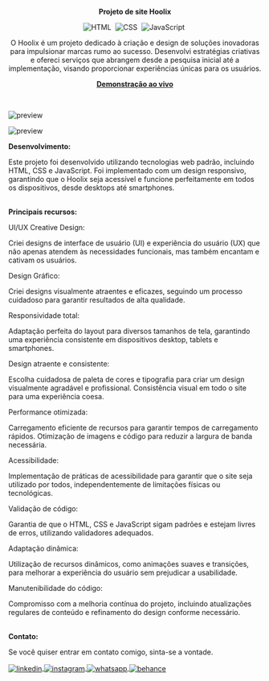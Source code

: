 <div align="center">

<b>Projeto de site Hoolix</b>

![HTML](https://img.shields.io/badge/-HTML-0D1117?style=for-the-badge&logo=html5&labelColor=0D1117)&nbsp;
![CSS](https://img.shields.io/badge/-CSS-0D1117?style=for-the-badge&logo=CSS3&logoColor=blue&labelColor=0D1117)&nbsp;
![JavaScript](https://img.shields.io/badge/-javascript-0D1117?style=for-the-badge&logo=javascript&logoColor=yellow&labelColor=0D1117)&nbsp;

<p>O Hoolix é um projeto dedicado à criação e design de soluções inovadoras para impulsionar marcas rumo ao sucesso. Desenvolvi estratégias criativas e ofereci serviços que abrangem desde a pesquisa inicial até a implementação, visando proporcionar experiências únicas para os usuários.</p>

<a href="https://sitehoolix.netlify.app/"><strong>Demonstração ao vivo</strong></a>
</div><br>

![preview](https://github.com/daniel-portela/site-hoolix/assets/110783805/d8eb0e24-366c-4ad4-990f-a49d129f8a37)

![preview](https://github.com/daniel-portela/site-hoolix/assets/110783805/f9dafb28-211e-489a-9fac-c8efc452b157)




<b>Desenvolvimento:</b>

Este projeto foi desenvolvido utilizando tecnologias web padrão, incluindo HTML, CSS e JavaScript. Foi implementado com um design responsivo, garantindo que o Hoolix seja acessível e funcione perfeitamente em todos os dispositivos, desde desktops até smartphones.<br><br>

<b>Principais recursos:</b>

UI/UX Creative Design: 

Criei designs de interface de usuário (UI) e experiência do usuário (UX) que não apenas atendem às necessidades funcionais, mas também encantam e cativam os usuários.

Design Gráfico: 

Criei designs visualmente atraentes e eficazes, seguindo um processo cuidadoso para garantir resultados de alta qualidade.

Responsividade total:

Adaptação perfeita do layout para diversos tamanhos de tela, garantindo uma experiência consistente em dispositivos desktop, tablets e smartphones.

Design atraente e consistente:

Escolha cuidadosa de paleta de cores e tipografia para criar um design visualmente agradável e profissional.
Consistência visual em todo o site para uma experiência coesa.

Performance otimizada:

Carregamento eficiente de recursos para garantir tempos de carregamento rápidos. Otimização de imagens e código para reduzir a largura de banda necessária.

Acessibilidade:

Implementação de práticas de acessibilidade para garantir que o site seja utilizado por todos, independentemente de limitações físicas ou tecnológicas.

Validação de código:

Garantia de que o HTML, CSS e JavaScript sigam padrões e estejam livres de erros, utilizando validadores adequados.

Adaptação dinâmica:

Utilização de recursos dinâmicos, como animações suaves e transições, para melhorar a experiência do usuário sem prejudicar a usabilidade.

Manutenibilidade do código:

Compromisso com a melhoria contínua do projeto, incluindo atualizações regulares de conteúdo e refinamento do design conforme necessário.

<br><b>Contato:</b>

<p>Se você quiser entrar em contato comigo, sinta-se a vontade.</p> 

<a href="https://linkedin.com/in/danielengineer" target="_blank">
  <img align="center" src="https://img.shields.io/badge/ - LinkedIn-05122A?style=flat&logo=linkedin" alt="linkedin"/>
</a>
 <a href="https://instagram.com/danielengineer_" target="_blank">
 <img align="center" src="https://img.shields.io/badge/ - Instagram-05122A?style=flat&logo=instagram" alt="instagram"/>
</a>
 <a href="https://wa.me/77999109489" target="_blank">
 <img align="center" src="https://img.shields.io/badge/-Whatsapp-05122A?style=flat&logo=whatsapp" alt="whatsapp"/>
</a>
<a href="https://www.behance.net/danielengineer_" target="_blank">
 <img align="center" src="https://img.shields.io/badge/-behance-05122A?style=flat&logo=behance" alt="behance"/>
</a>

